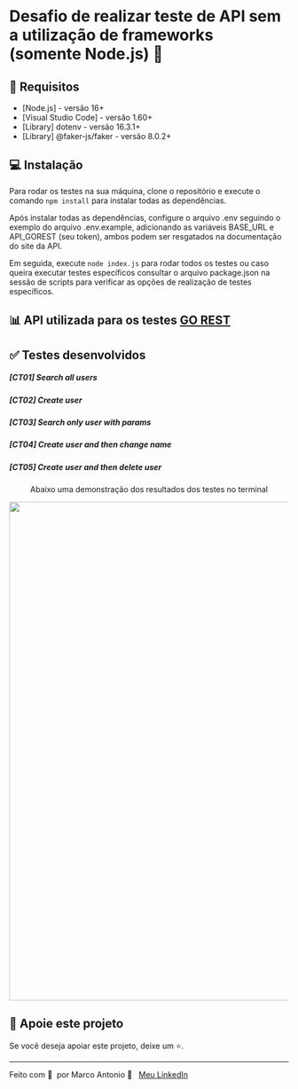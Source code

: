# Desafio de realizar teste de API sem a utilização de frameworks (somente Node.js) 🚀

## 🔖 Requisitos

- [Node.js] - versão 16+
- [Visual Studio Code] - versão 1.60+
- [Library] dotenv - versão 16.3.1+
- [Library] @faker-js/faker - versão 8.0.2+

## 💻  Instalação

Para rodar os testes na sua máquina, clone o repositório e execute o comando `npm install` para instalar todas as dependências.

Após instalar todas as dependências, configure o arquivo .env seguindo o exemplo do arquivo .env.example, adicionando as variáveis BASE_URL e API_GOREST (seu token), ambos podem ser resgatados na documentação do site da API.

Em seguida, execute `node index.js` para rodar todos os testes ou caso queira executar testes específicos consultar o arquivo package.json na sessão de scripts para verificar as opções de realização de testes específicos.
  
## 📊 API utilizada para os testes [GO REST](https://gorest.co.in)  
  
## ✅ Testes desenvolvidos  
  
##### [CT01] Search all users
##### [CT02] Create user
##### [CT03] Search only user with params
##### [CT04] Create user and then change name
##### [CT05] Create user and then delete user
  
<p align="center">Abaixo uma demonstração dos resultados dos testes no terminal</p>

<div align="center"><img width="900px"  src="https://github.com/mrk-qa/test-api-gorest-only-node/assets/102618854/989b1467-19c2-40e7-9336-bbe13eb05f83">
</div>


## 🔮 Apoie este projeto  

Se você deseja apoiar este projeto, deixe um ⭐.  

---  

Feito com 💙 &nbsp;por Marco Antonio 👋 &nbsp; [Meu LinkedIn](https://www.linkedin.com/in/mrk-silva/)  